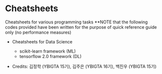 # Cheatsheets
Cheatsheets for various programming tasks
**NOTE that the following codes provided have been written for the purpose of quick reference guide only (no performance measures)

* Cheatsheets for Data Science 
  * scikit-learn framework (ML)
  * tensorflow 2.0 framework (DL)
  
  
* Credits: 김정학 (YBIGTA 15기), 김주은 (YBIGTA 16기), 백진우 (YBIGTA 15기)

